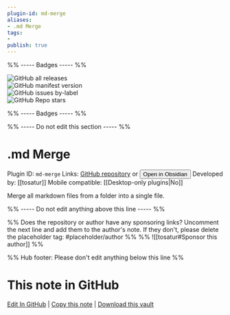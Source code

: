 ```yaml
---
plugin-id: md-merge
aliases:
- .md Merge
tags: 
- 
publish: true
---
```


%% ----- Badges ----- %%

![GitHub all releases](https://img.shields.io/github/downloads/tosatur/obsidian-md-merge/total?color=573E7A&logo=github&style=for-the-badge)   
![GitHub manifest version](https://img.shields.io/github/manifest-json/v/tosatur/obsidian-md-merge?color=573E7A&logo=github&style=for-the-badge)   
![GitHub issues by-label](https://img.shields.io/github/issues/tosatur/obsidian-md-merge/help%20wanted?color=573E7A&logo=github&style=for-the-badge)   
![GitHub Repo stars](https://img.shields.io/github/stars/tosatur/obsidian-md-merge?color=573E7A&logo=github&style=for-the-badge)

%% ----- Badges ----- %%

%% ----- Do not edit this section ----- %%

# .md Merge

Plugin ID: `md-merge`
Links: [GitHub repository](https://github.com/tosatur/obsidian-md-merge) or [<button id=HH>Open in Obsidian</button>](obsidian://show-plugin?id=md-merge)
Developed by: [[tosatur]]
Mobile compatible: [[Desktop-only plugins|No]]

Merge all markdown files from a folder into a single file.

%% ----- Do not edit anything above this line ----- %% 

%% Does the repository or author have any sponsoring links? Uncomment the next line and add them to the author's note. If they don't, please delete the placeholder tag: #placeholder/author %%
%% ![[tosatur#Sponsor this author]] %%

%% Hub footer: Please don't edit anything below this line %%

# This note in GitHub

<span class="git-footer">[Edit In GitHub](https://github.dev/obsidian-community/obsidian-hub/blob/main/02%20-%20Community%20Expansions/02.05%20All%20Community%20Expansions/Plugins/md-merge.md "git-hub-edit-note") | [Copy this note](https://raw.githubusercontent.com/obsidian-community/obsidian-hub/main/02%20-%20Community%20Expansions/02.05%20All%20Community%20Expansions/Plugins/md-merge.md "git-hub-copy-note") | [Download this vault](https://github.com/obsidian-community/obsidian-hub/archive/refs/heads/main.zip "git-hub-download-vault") </span>
